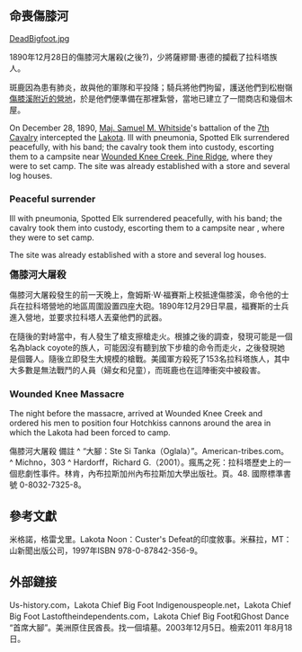 ## 命喪傷膝河

[DeadBigfoot.jpg](https://zh.wikipedia.org/wiki/File:DeadBigfoot.jpg "fig:DeadBigfoot.jpg")

1890年12月28日的傷膝河大屠殺(之後?)，少將薩繆爾·惠德的攔截了拉科塔族人。

斑鹿因為患有肺炎，故與他的軍隊和平投降；騎兵將他們拘留，護送他們到松樹嶺[傷膝溪附近的營地](https://zh.wikipedia.org/wiki/傷膝溪 "wikilink")，於是他們便準備在那裡紮營，當地已建立了一間商店和幾個木屋。

On December 28, 1890, [Maj. Samuel M.
Whitside](https://zh.wikipedia.org/wiki/Samuel_Whitside "wikilink")'s
battalion of the [7th
Cavalry](https://zh.wikipedia.org/wiki/7th_Cavalry_Regiment_\(United_States\) "wikilink")
intercepted the
[Lakota](https://zh.wikipedia.org/wiki/Lakota_people "wikilink"). Ill
with pneumonia, Spotted Elk surrendered peacefully, with his band; the
cavalry took them into custody, escorting them to a campsite near
[Wounded Knee Creek, Pine
Ridge](https://zh.wikipedia.org/wiki/Wounded_Knee_Creek "wikilink"),
where they were to set camp. The site was already established with a
store and several log houses.

### Peaceful surrender

Ill with pneumonia, Spotted Elk surrendered peacefully, with his band;
the cavalry took them into custody, escorting them to a campsite near ,
where they were to set camp.

The site was already established with a store and several log houses.

<big>**傷膝河大屠殺**</big>

傷膝河大屠殺發生的前一天晚上，詹姆斯·W·福賽斯上校抵達傷膝溪，命令他的士兵在拉科塔營地的地區周圍設置四座大砲。1890年12月29日早晨，福賽斯的士兵進入營地，並要求拉科塔人丟棄他們的武器。

在隨後的對峙當中，有人發生了槍支擦槍走火。根據之後的調查，發現可能是一個名為black
coyote的族人，可能因沒有聽到放下步槍的命令而走火，之後發現她是個聾人。隨後立即發生大規模的槍戰。美國軍方殺死了153名拉科塔族人，其中大多數是無法戰鬥的人員（婦女和兒童），而斑鹿也在這陣衝突中被殺害。

### Wounded Knee Massacre

The night before the massacre,  arrived at Wounded Knee Creek and
ordered his men to position four Hotchkiss cannons around the area in
which the Lakota had been forced to camp.

傷膝河大屠殺 備註 ^ “大腳：Ste Si Tanka（Oglala）”。American-tribes.com。 ^ Michno，303
^ Hardorff，Richard
G.（2001）。瘋馬之死：拉科塔歷史上的一個悲劇性事件。林肯，內布拉斯加州內布拉斯加大學出版社。頁。48.
國際標準書號 0-8032-7325-8。

## 參考文獻

米格諾，格雷戈里。Lakota Noon：Custer's Defeat的印度敘事。米蘇拉，MT：山新聞出版公司，1997年ISBN
978-0-87842-356-9。

## 外部鏈接

Us-history.com，Lakota Chief Big Foot Indigenouspeople.net，Lakota Chief
Big Foot Lastoftheindependents.com，Lakota Chief Big Foot和Ghost Dance
“首席大腳”。美洲原住民酋長。找一個墳墓。2003年12月5日。檢索2011 年8月18日。